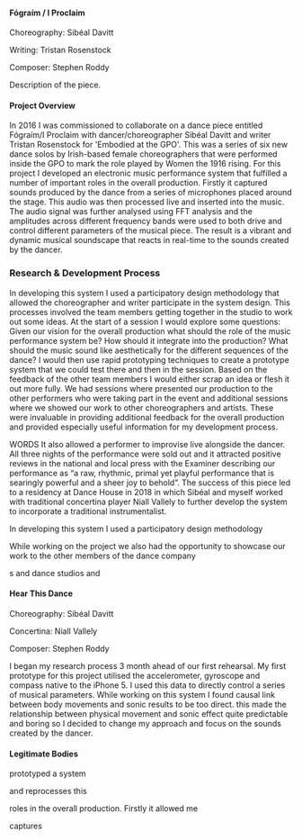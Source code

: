 #### Fógraím / I Proclaim

Choreography: Sibéal Davitt

Writing:  Tristan Rosenstock

Composer: Stephen Roddy

Description of the piece.

#### Project Overview


In 2016 I was commissioned to collaborate on a dance piece entitled Fógraím/I Proclaim with dancer/choreographer Sibéal Davitt and writer Tristan Rosenstock for 'Embodied at the GPO'. This was a series of six new dance solos by Irish-based female choreographers that were performed inside the GPO to mark the role played by Women the 1916 rising.
For this project I developed an electronic music performance system that fulfilled a number of important roles in the overall production. Firstly it captured sounds produced by the dance from a series of microphones placed around the stage. This audio was then processed live and inserted into the music. The audio signal was further analysed using FFT analysis and the amplitudes across different frequency bands were used to both drive and control different parameters of the musical piece. The result is a vibrant and dynamic musical soundscape that reacts in real-time to the sounds created by the dancer.


### Research & Development Process

In developing this system I used a participatory design methodology that allowed the choreographer and writer participate in the system design. This processes involved the team members getting together in the studio to work out some ideas. At the start of a session I would explore some questions: Given our vision for the overall production what should the role of the music performance system be?  How should it integrate into the production? What should the music sound like aesthetically for the different sequences of the dance? I would then use rapid prototyping techniques to create a prototype system that we could test there and then in the session. Based on the feedback of the other team members I would either scrap an idea or flesh it out more fully.
We had sessions where presented our production to the other performers who were taking part in the event and additional sessions where we showed our work to other choreographers and artists. These were invaluable in providing additional feedback for the overall production and provided especially useful information for my development process.



WORDS
It also allowed a performer to improvise live alongside the dancer. All three nights of the performance were sold out and it attracted positive reviews in the national and local press with the Examiner describing our performance as “a raw, rhythmic, primal yet playful performance that is searingly powerful and a sheer joy to behold”. The success of this piece led to a residency at Dance House in 2018 in which Sibéal and myself worked with traditional concertina player Niall Vallely to further develop the system to incorporate a traditional instrumentalist.




In developing this system I used a participatory design methodology



While working on the project we also had the opportunity to showcase our work to the other members of the dance company  



s and dance studios and





#### Hear This Dance

Choreography: Sibéal Davitt

Concertina: Niall Vallely

Composer: Stephen Roddy



I began my research process 3 month ahead of our first rehearsal.
My first prototype for this project utilised the accelerometer, gyroscope and compass native to the iPhone 5. I used this data to directly control a series of musical parameters. While working on this system I found causal link between body movements and sonic results to be too direct. this made the relationship between physical movement and sonic effect quite predictable and boring so I decided to change my approach and focus on the sounds created by the dancer.



#### Legitimate Bodies



  prototyped a system






 and reprocesses this


 roles in the overall production. Firstly it allowed me


captures
